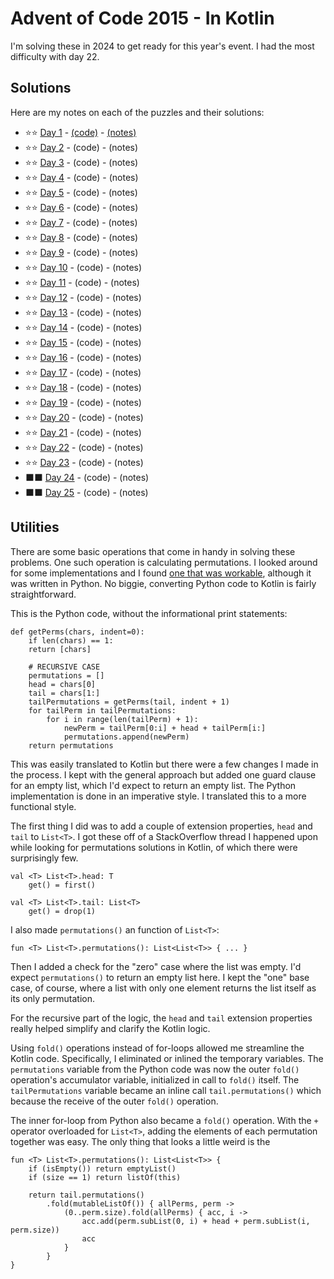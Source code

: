 # Advent of Code 2015 - In Kotlin

I'm solving these in 2024 to get ready for this year's event. I had the most difficulty with day 22.

## Solutions

Here are my notes on each of the puzzles and their solutions:

* &#11088;&#11088; [Day 1](https://adventofcode.com/2015/day/1) - [(code)](day01/Day01.kt) - [(notes)](day01/README.md)
* &#11088;&#11088; [Day 2](https://adventofcode.com/2015/day/2) - (code) - (notes)
* &#11088;&#11088; [Day 3](https://adventofcode.com/2015/day/3) - (code) - (notes)
* &#11088;&#11088; [Day 4](https://adventofcode.com/2015/day/4) - (code) - (notes)
* &#11088;&#11088; [Day 5](https://adventofcode.com/2015/day/5) - (code) - (notes)
* &#11088;&#11088; [Day 6](https://adventofcode.com/2015/day/6) - (code) - (notes)
* &#11088;&#11088; [Day 7](https://adventofcode.com/2015/day/7) - (code) - (notes)
* &#11088;&#11088; [Day 8](https://adventofcode.com/2015/day/8) - (code) - (notes)
* &#11088;&#11088; [Day 9](https://adventofcode.com/2015/day/9) - (code) - (notes)
* &#11088;&#11088; [Day 10](https://adventofcode.com/2015/day/10) - (code) - (notes)
* &#11088;&#11088; [Day 11](https://adventofcode.com/2015/day/11) - (code) - (notes)
* &#11088;&#11088; [Day 12](https://adventofcode.com/2015/day/12) - (code) - (notes)
* &#11088;&#11088; [Day 13](https://adventofcode.com/2015/day/13) - (code) - (notes)
* &#11088;&#11088; [Day 14](https://adventofcode.com/2015/day/14) - (code) - (notes)
* &#11088;&#11088; [Day 15](https://adventofcode.com/2015/day/15) - (code) - (notes)
* &#11088;&#11088; [Day 16](https://adventofcode.com/2015/day/16) - (code) - (notes)
* &#11088;&#11088; [Day 17](https://adventofcode.com/2015/day/17) - (code) - (notes)
* &#11088;&#11088; [Day 18](https://adventofcode.com/2015/day/18) - (code) - (notes)
* &#11088;&#11088; [Day 19](https://adventofcode.com/2015/day/19) - (code) - (notes)
* &#11088;&#11088; [Day 20](https://adventofcode.com/2015/day/20) - (code) - (notes)
* &#11088;&#11088; [Day 21](https://adventofcode.com/2015/day/21) - (code) - (notes)
* &#11088;&#11088; [Day 22](https://adventofcode.com/2015/day/22) - (code) - (notes)
* &#11088;&#11088; [Day 23](https://adventofcode.com/2015/day/23) - (code) - (notes)
* &#11035;&#11035; [Day 24](https://adventofcode.com/2015/day/24) - (code) - (notes)
* &#11035;&#11035; [Day 25](https://adventofcode.com/2015/day/25) - (code) - (notes)

## Utilities 

There are some basic operations that come in handy in solving these problems. One such operation is calculating permutations. I looked around for some implementations and I found [one that was workable](https://inventwithpython.com/recursion/chapter6.html), although it was written in Python. No biggie, converting Python code to Kotlin is fairly straightforward. 

This is the Python code, without the informational print statements:

    def getPerms(chars, indent=0):
        if len(chars) == 1:
        return [chars]
    
        # RECURSIVE CASE
        permutations = []
        head = chars[0]
        tail = chars[1:]
        tailPermutations = getPerms(tail, indent + 1)
        for tailPerm in tailPermutations:
            for i in range(len(tailPerm) + 1):
                newPerm = tailPerm[0:i] + head + tailPerm[i:]
                permutations.append(newPerm)
        return permutations

This was easily translated to Kotlin but there were a few changes I made in the process. I kept with the general approach but added one guard clause for an empty list, which I'd expect to return an empty list. The Python implementation is done in an imperative style. I translated this to a more functional style.

The first thing I did was to add a couple of extension properties, `head` and `tail` to `List<T>`. I got these off of a StackOverflow thread I happened upon while looking for permutations solutions in Kotlin, of which there were surprisingly few.

    val <T> List<T>.head: T
        get() = first()
    
    val <T> List<T>.tail: List<T>
        get() = drop(1)

I also made `permutations()` an function of `List<T>`:

    fun <T> List<T>.permutations(): List<List<T>> { ... }

Then I added a check for the "zero" case where the list was empty. I'd expect `permutations()` to return an empty list here. I kept the "one" base case, of course, where a list with only one element returns the list itself as its only permutation.

For the recursive part of the logic, the `head` and `tail` extension properties really helped simplify and clarify the Kotlin logic. 

Using `fold()` operations instead of for-loops allowed me streamline the Kotlin code. Specifically, I eliminated or inlined the temporary variables. The `permutations` variable from the Python code was now the outer `fold()` operation's accumulator variable, initialized in call to `fold()` itself. The `tailPermutations` variable became an inline call `tail.permutations()` which because the receive of the outer `fold()` operation.

The inner for-loop from Python also became a `fold()` operation. With the `+` operator overloaded for `List<T>`, adding the elements of each permutation together was easy. The only thing that looks a little weird is the 

    fun <T> List<T>.permutations(): List<List<T>> {
        if (isEmpty()) return emptyList()
        if (size == 1) return listOf(this)

        return tail.permutations()
            .fold(mutableListOf()) { allPerms, perm ->
                (0..perm.size).fold(allPerms) { acc, i ->
                    acc.add(perm.subList(0, i) + head + perm.subList(i, perm.size))
                    acc
                }
            }
    }